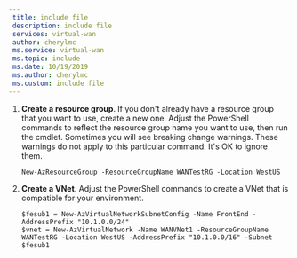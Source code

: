 ```yaml
---
 title: include file
 description: include file
 services: virtual-wan
 author: cherylmc
 ms.service: virtual-wan
 ms.topic: include
 ms.date: 10/19/2019
 ms.author: cherylmc
 ms.custom: include file
---
```

1. **Create a resource group**. If you don't already have a resource group that you want to use, create a new one. Adjust the PowerShell commands to reflect the resource group name you want to use, then run the cmdlet. Sometimes you will see breaking change warnings. These warnings do not apply to this particular command. It's OK to ignore them.

   ```azurepowershell-interactive
   New-AzResourceGroup -ResourceGroupName WANTestRG -Location WestUS
   ```
2. **Create a VNet**. Adjust the PowerShell commands to create a VNet that is compatible for your environment.

   ```azurepowershell-interactive
   $fesub1 = New-AzVirtualNetworkSubnetConfig -Name FrontEnd -AddressPrefix "10.1.0.0/24"
   $vnet = New-AzVirtualNetwork -Name WANVNet1 -ResourceGroupName WANTestRG -Location WestUS -AddressPrefix "10.1.0.0/16" -Subnet $fesub1
   ```
